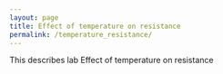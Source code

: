 ```yaml
---
layout: page
title: Effect of temperature on resistance
permalink: /temperature_resistance/
---
```


This describes lab Effect of temperature on resistance